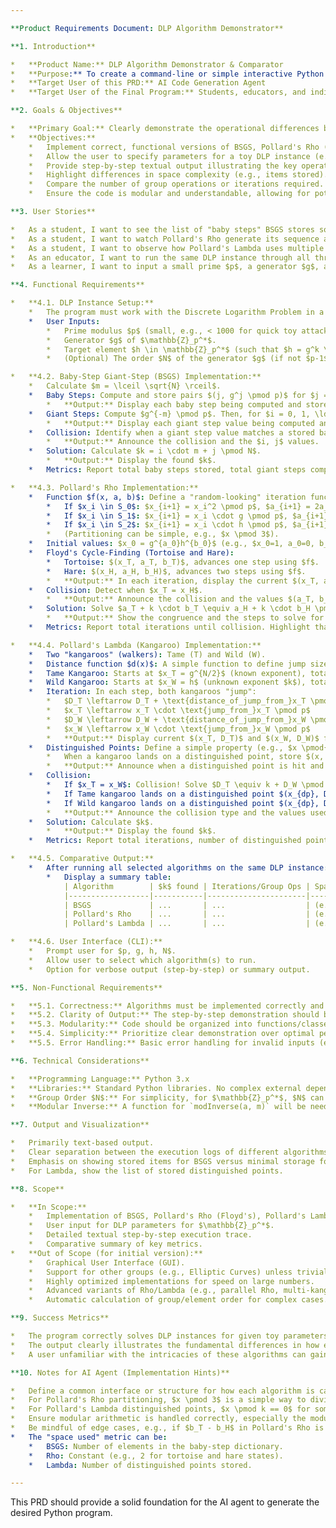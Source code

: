 ```yaml
---

**Product Requirements Document: DLP Algorithm Demonstrator**

**1. Introduction**

*   **Product Name:** DLP Algorithm Demonstrator & Comparator
*   **Purpose:** To create a command-line or simple interactive Python program that implements and visually demonstrates the execution of three discrete logarithm problem (DLP) algorithms: Baby-Step Giant-Step (BSGS), Pollard's Rho, and Pollard's Lambda. The primary goal is to illustrate their differing approaches, computational steps, and resource usage (especially space complexity) on small, "toy" examples.
*   **Target User of this PRD:** AI Code Generation Agent
*   **Target User of the Final Program:** Students, educators, and individuals learning about cryptographic algorithms and their practical differences.

**2. Goals & Objectives**

*   **Primary Goal:** Clearly demonstrate the operational differences between BSGS, Pollard's Rho, and Pollard's Lambda when solving the same small DLP instance.
*   **Objectives:**
    *   Implement correct, functional versions of BSGS, Pollard's Rho (with Floyd's cycle-finding), and Pollard's Lambda (with distinguished points).
    *   Allow the user to specify parameters for a toy DLP instance (e.g., in $\mathbb{Z}_p^*$).
    *   Provide step-by-step textual output illustrating the key operations of each algorithm.
    *   Highlight differences in space complexity (e.g., items stored).
    *   Compare the number of group operations or iterations required.
    *   Ensure the code is modular and understandable, allowing for potential future extensions.

**3. User Stories**

*   As a student, I want to see the list of "baby steps" BSGS stores so I can understand its space requirement.
*   As a student, I want to watch Pollard's Rho generate its sequence and detect a cycle with the "tortoise and hare" to see how it avoids large storage.
*   As a student, I want to observe how Pollard's Lambda uses multiple "walkers" and "distinguished points" to find a collision.
*   As an educator, I want to run the same DLP instance through all three algorithms and get a comparative summary of their performance (steps, storage).
*   As a learner, I want to input a small prime $p$, a generator $g$, and a target value $h$ to see $k$ (where $g^k \equiv h \pmod p$) being found by each method.

**4. Functional Requirements**

*   **4.1. DLP Instance Setup:**
    *   The program must work with the Discrete Logarithm Problem in a finite cyclic group. For simplicity and "toy" demonstration, primarily target $\mathbb{Z}_p^*$ (the multiplicative group of integers modulo a prime $p$).
    *   User Inputs:
        *   Prime modulus $p$ (small, e.g., < 1000 for quick toy attacks).
        *   Generator $g$ of $\mathbb{Z}_p^*$.
        *   Target element $h \in \mathbb{Z}_p^*$ (such that $h = g^k \pmod p$ for some $k$).
        *   (Optional) The order $N$ of the generator $g$ (if not $p-1$). If not provided, it can be assumed $g$ generates the full group of order $p-1$ for simplicity, or $N$ can be pre-calculated.

*   **4.2. Baby-Step Giant-Step (BSGS) Implementation:**
    *   Calculate $m = \lceil \sqrt{N} \rceil$.
    *   Baby Steps: Compute and store pairs $(j, g^j \pmod p)$ for $j = 0, 1, \ldots, m-1$.
        *   **Output:** Display each baby step being computed and stored (e.g., "Storing (j, value)"). Show the final list/dictionary of stored baby steps.
    *   Giant Steps: Compute $g^{-m} \pmod p$. Then, for $i = 0, 1, \ldots, m-1$, compute $h \cdot (g^{-m})^i \pmod p$.
        *   **Output:** Display each giant step value being computed and checked against the stored baby steps.
    *   Collision: Identify when a giant step value matches a stored baby step value.
        *   **Output:** Announce the collision and the $i, j$ values.
    *   Solution: Calculate $k = i \cdot m + j \pmod N$.
        *   **Output:** Display the found $k$.
    *   Metrics: Report total baby steps stored, total giant steps computed.

*   **4.3. Pollard's Rho Implementation:**
    *   Function $f(x, a, b)$: Define a "random-looking" iteration function. A common choice for $\mathbb{Z}_p^*$ is to partition the group into $S_0, S_1, S_2$ and update $(x_i, a_i, b_i)$ based on which partition $x_i$ falls into:
        *   If $x_i \in S_0$: $x_{i+1} = x_i^2 \pmod p$, $a_{i+1} = 2a_i \pmod N$, $b_{i+1} = 2b_i \pmod N$.
        *   If $x_i \in S_1$: $x_{i+1} = x_i \cdot g \pmod p$, $a_{i+1} = a_i+1 \pmod N$, $b_{i+1} = b_i \pmod N$.
        *   If $x_i \in S_2$: $x_{i+1} = x_i \cdot h \pmod p$, $a_{i+1} = a_i \pmod N$, $b_{i+1} = b_i+1 \pmod N$.
        *   (Partitioning can be simple, e.g., $x \pmod 3$).
    *   Initial values: $x_0 = g^{a_0}h^{b_0}$ (e.g., $x_0=1, a_0=0, b_0=0$ or random $a_0, b_0$).
    *   Floyd's Cycle-Finding (Tortoise and Hare):
        *   Tortoise: $(x_T, a_T, b_T)$, advances one step using $f$.
        *   Hare: $(x_H, a_H, b_H)$, advances two steps using $f$.
        *   **Output:** In each iteration, display the current $(x_T, a_T, b_T)$ and $(x_H, a_H, b_H)$.
    *   Collision: Detect when $x_T = x_H$.
        *   **Output:** Announce the collision and the values $(a_T, b_T)$ and $(a_H, b_H)$.
    *   Solution: Solve $a_T + k \cdot b_T \equiv a_H + k \cdot b_H \pmod N$ for $k$. This simplifies to $(b_T - b_H)k \equiv (a_H - a_T) \pmod N$.
        *   **Output:** Show the congruence and the steps to solve for $k$ (including modular inverse). Display the found $k$.
    *   Metrics: Report total iterations until collision. Highlight that only a few states (tortoise, hare) are stored.

*   **4.4. Pollard's Lambda (Kangaroo) Implementation:**
    *   Two "kangaroos" (walkers): Tame (T) and Wild (W).
    *   Distance function $d(x)$: A simple function to define jump sizes (e.g., $d(x) = g^{x \pmod s}$ for small $s$, or just a few predefined jump sizes $g^{d_j}$).
    *   Tame Kangaroo: Starts at $x_T = g^{N/2}$ (known exponent), total distance covered $D_T = N/2$.
    *   Wild Kangaroo: Starts at $x_W = h$ (unknown exponent $k$), total distance covered $D_W = 0$.
    *   Iteration: In each step, both kangaroos "jump":
        *   $D_T \leftarrow D_T + \text{distance_of_jump_from_}x_T \pmod N$
        *   $x_T \leftarrow x_T \cdot \text{jump_from_}x_T \pmod p$
        *   $D_W \leftarrow D_W + \text{distance_of_jump_from_}x_W \pmod N$
        *   $x_W \leftarrow x_W \cdot \text{jump_from_}x_W \pmod p$
        *   **Output:** Display current $(x_T, D_T)$ and $(x_W, D_W)$ for each step.
    *   Distinguished Points: Define a simple property (e.g., $x \pmod{dp\_mod} == 0$).
        *   When a kangaroo lands on a distinguished point, store $(x, D)$.
        *   **Output:** Announce when a distinguished point is hit and stored.
    *   Collision:
        *   If $x_T = x_W$: Collision! Solve $D_T \equiv k + D_W \pmod N \implies k \equiv D_T - D_W \pmod N$.
        *   If Tame kangaroo lands on a distinguished point $(x_{dp}, D_{dp})$ previously visited by Wild: Collision! Solve $D_{dp\_Tame} \equiv k + D_{dp\_Wild} \pmod N$.
        *   If Wild kangaroo lands on a distinguished point $(x_{dp}, D_{dp})$ previously visited by Tame: Collision!
        *   **Output:** Announce the collision type and the values used.
    *   Solution: Calculate $k$.
        *   **Output:** Display the found $k$.
    *   Metrics: Report total iterations, number of distinguished points stored.

*   **4.5. Comparative Output:**
    *   After running all selected algorithms on the same DLP instance:
        *   Display a summary table:
            | Algorithm        | $k$ found | Iterations/Group Ops | Space Used (items stored) |
            |------------------|-----------|----------------------|---------------------------|
            | BSGS             | ...       | ...                  | (e.g., $m$ baby steps)    |
            | Pollard's Rho    | ...       | ...                  | (e.g., 2 states)          |
            | Pollard's Lambda | ...       | ...                  | (e.g., \#dist. points)    |

*   **4.6. User Interface (CLI):**
    *   Prompt user for $p, g, h, N$.
    *   Allow user to select which algorithm(s) to run.
    *   Option for verbose output (step-by-step) or summary output.

**5. Non-Functional Requirements**

*   **5.1. Correctness:** Algorithms must be implemented correctly and find the correct $k$.
*   **5.2. Clarity of Output:** The step-by-step demonstration should be easy to follow.
*   **5.3. Modularity:** Code should be organized into functions/classes for each algorithm to promote reusability and readability.
*   **5.4. Simplicity:** Prioritize clear demonstration over optimal performance for very large numbers (it's a "toy").
*   **5.5. Error Handling:** Basic error handling for invalid inputs (e.g., $h$ not in group generated by $g$, non-prime $p$).

**6. Technical Considerations**

*   **Programming Language:** Python 3.x
*   **Libraries:** Standard Python libraries. No complex external dependencies are strictly necessary for the core logic, but `math` module will be used.
*   **Group Order $N$:** For simplicity, for $\mathbb{Z}_p^*$, $N$ can be $p-1$ if $g$ is a primitive root. If $g$ has a smaller order $N$, this must be provided or calculated. The Pollard's Rho/Lambda equations require arithmetic modulo $N$.
*   **Modular Inverse:** A function for `modInverse(a, m)` will be needed.

**7. Output and Visualization**

*   Primarily text-based output.
*   Clear separation between the execution logs of different algorithms.
*   Emphasis on showing stored items for BSGS versus minimal storage for Rho/Lambda.
*   For Lambda, show the list of stored distinguished points.

**8. Scope**

*   **In Scope:**
    *   Implementation of BSGS, Pollard's Rho (Floyd's), Pollard's Lambda (2 kangaroos, distinguished points) for $\mathbb{Z}_p^*$.
    *   User input for DLP parameters for $\mathbb{Z}_p^*$.
    *   Detailed textual step-by-step execution trace.
    *   Comparative summary of key metrics.
*   **Out of Scope (for initial version):**
    *   Graphical User Interface (GUI).
    *   Support for other groups (e.g., Elliptic Curves) unless trivial to add.
    *   Highly optimized implementations for speed on large numbers.
    *   Advanced variants of Rho/Lambda (e.g., parallel Rho, multi-kangaroo Lambda beyond 2).
    *   Automatic calculation of group/element order for complex cases.

**9. Success Metrics**

*   The program correctly solves DLP instances for given toy parameters using all three methods.
*   The output clearly illustrates the fundamental differences in how each algorithm approaches the problem and manages resources (especially storage).
*   A user unfamiliar with the intricacies of these algorithms can gain a better understanding by observing the program's execution.

**10. Notes for AI Agent (Implementation Hints)**

*   Define a common interface or structure for how each algorithm is called and returns its results (e.g., `(k_found, iterations, space_metric)`).
*   For Pollard's Rho partitioning, $x \pmod 3$ is a simple way to divide elements into $S_0, S_1, S_2$.
*   For Pollard's Lambda distinguished points, $x \pmod k == 0$ for some small $k$ (e.g., $k=10$ or $k=16$) is a simple criterion.
*   Ensure modular arithmetic is handled correctly, especially the modulus $N$ for exponents and $p$ for group elements.
*   Be mindful of edge cases, e.g., if $b_T - b_H$ in Pollard's Rho is not invertible mod $N$. This means $(b_T - b_H)$ and $N$ share a common factor. The algorithm might need to be restarted with different parameters or the congruence solved using methods for $ax \equiv b \pmod n$ where $\gcd(a,n) > 1$. For toy examples, aim for cases where it's invertible.
*   The "space used" metric can be:
    *   BSGS: Number of elements in the baby-step dictionary.
    *   Rho: Constant (e.g., 2 for tortoise and hare states).
    *   Lambda: Number of distinguished points stored.

---
```


This PRD should provide a solid foundation for the AI agent to generate the desired Python program.